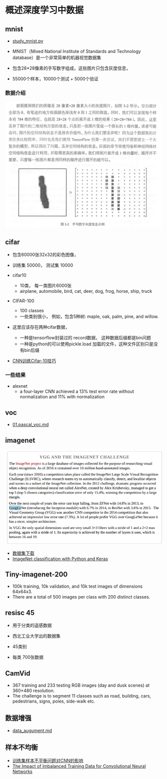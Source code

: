 # 概述深度学习中数据

## mnist 

* [study_mnist.py](mnist/study_minist.py)

* MNIST（Mixed National Institute of Standards and Technology database）是一个非常简单的机器视觉数据集
* 包含28*28像素的手写数字组成，这些图片只包含灰度信息，
* 55000个样本，10000个测试 + 5000个验证

### 数据介绍

![](mnist/mnist数字灰度信息.png)




## cifar 

* 包含60000张32x32的彩色图像， 
* 训练集 50000， 测试集 10000
* cifar10
    * 10类， 每一类图片6000张
    * airplane, automobile, bird, cat, deer, dog, frog, horse, ship, truck
* CIFAR-100
    * 100 classes
    * 一些类别很小， 例如，包含5种树: maple, oak, palm, pine, and willow. 

* 这里应该存在两种cifar数据，
    * 一种是tensorflow封装过的 record数据， 这种数据后缀都是bin问题
    * 一种是python的可以使用pickle.load 加载的文件，这种文件区别只是没有bin后缀
* [CNN训练Cifar-10技巧](http://www.cnblogs.com/neopenx/p/4480701.html)

### 一些结果
* alexnet 
    *  a four-layer CNN achieved a 13% test error rate without normalization and 11% with normalization




## voc

* [01.pascal_voc.md](01.pascal_voc.md)


## imagenet

![](imagenet/imagenet_01.png) 
* [数据集下载](https://blog.csdn.net/haoji007/article/details/77005538)
* [ImageNet classification with Python and Keras](https://www.pyimagesearch.com/2016/08/10/imagenet-classification-with-python-and-keras/)



## Tiny-imagenet-200

* 100k training, 10k validation, and 10k test images of dimensions 64x64x3. 
* There are a total of 500 images per class with 200 distinct classes. 



## resisc 45


* 用于分类的遥感数据

* 西北工业大学出的数据集

* 45类别
* 每类 700张数据


## CamVid

* 367 training and 233 testing RGB images (day and dusk scenes) at 360×480 resolution. 
* The challenge is to segment 11 classes such as road, building, cars, pedestrians, signs, poles, side-walk etc.



## 数据增强

* [data_augument.md](data_argument.md)
















## 样本不均衡
* [训练集样本不平衡问题对CNN的影响](https://zhuanlan.zhihu.com/p/23444244)
* [The Impact of Imbalanced Training Data for Convolutional Neural Networks](paper/The%20Impact%20of%20Imbalanced%20Training%20Data%20for%20Convolutional%20Neural%20Networks.pdf)

